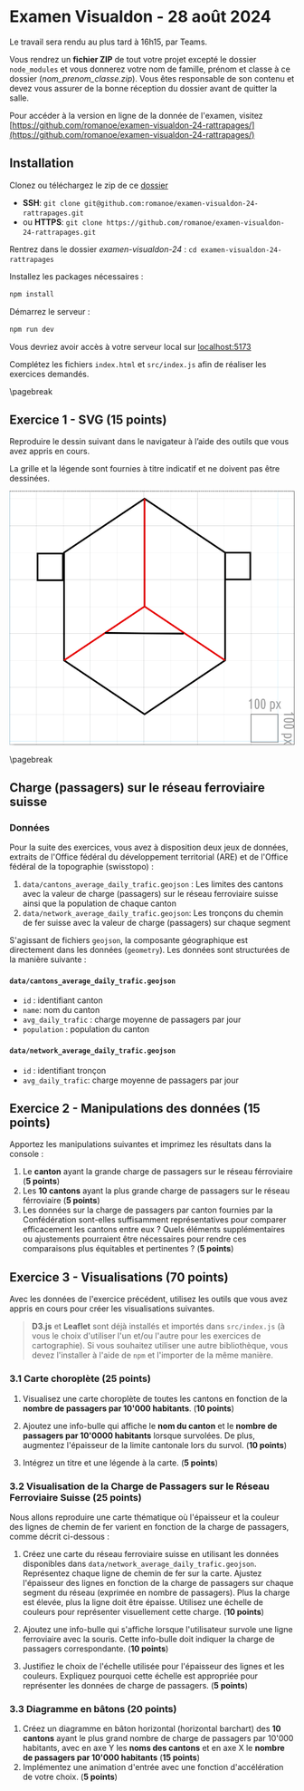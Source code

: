# Examen Visualdon - 28 août 2024

Le travail sera rendu au plus tard à 16h15, par Teams.

Vous rendrez un **fichier ZIP** de tout votre projet excepté le dossier `node_modules` et vous donnerez votre nom de famille, prénom et classe à ce dossier (_nom_prenom_classe.zip_). Vous êtes responsable de son contenu et devez vous assurer de la bonne réception du dossier avant de quitter la salle.

Pour accéder à la version en ligne de la donnée de l'examen, visitez [https://github.com/romanoe/examen-visualdon-24-rattrapages/](https://github.com/romanoe/examen-visualdon-24-rattrapages/)

## Installation

Clonez ou téléchargez le zip de ce [dossier](<[https://github.com/romanoe/examen-visualdon-24-rattrapages/](https://github.com/romanoe/examen-visualdon-24-rattrapages/archive/refs/heads/main.zip)>)

-   **SSH**: `git clone git@github.com:romanoe/examen-visualdon-24-rattrapages.git`
-   ou **HTTPS**: `git clone https://github.com/romanoe/examen-visualdon-24-rattrapages.git`

Rentrez dans le dossier _examen-visualdon-24_ : `cd examen-visualdon-24-rattrapages`

Installez les packages nécessaires :

```bash
npm install
```

Démarrez le serveur :

```bash
npm run dev
```

Vous devriez avoir accès à votre serveur local sur [localhost:5173](http:localhost:5173)

Complétez les fichiers `index.html` et `src/index.js` afin de réaliser les exercices demandés.

\pagebreak

## Exercice 1 - SVG (15 points)

Reproduire le dessin suivant dans le navigateur à l’aide des outils que vous avez appris en cours.

La grille et la légende sont fournies à titre indicatif et ne doivent pas être dessinées.

![dessin](assets/img/image.png)

\pagebreak

## Charge (passagers) sur le réseau ferroviaire suisse

### Données

Pour la suite des exercices, vous avez à disposition deux jeux de données, extraits de l'Office fédéral du développement territorial (ARE) et de l'Office fédéral de la topographie (swisstopo) :

1.  `data/cantons_average_daily_trafic.geojson` : Les limites des cantons avec la valeur de charge (passagers) sur le réseau ferroviaire suisse ainsi que la population de chaque canton
2.  `data/network_average_daily_trafic.geojson`: Les tronçons du chemin de fer suisse avec la valeur de charge (passagers) sur chaque segment

S'agissant de fichiers `geojson`, la composante géographique est directement dans les données (`geometry`). Les données sont structurées de la manière suivante :

#### `data/cantons_average_daily_trafic.geojson`

-   `id` : identifiant canton
-   `name`: nom du canton
-   `avg_daily_trafic` : charge moyenne de passagers par jour
-   `population` : population du canton

#### `data/network_average_daily_trafic.geojson`

-   `id` : identifiant tronçon
-   `avg_daily_trafic`: charge moyenne de passagers par jour

## Exercice 2 - Manipulations des données (15 points)

Apportez les manipulations suivantes et imprimez les résultats dans la console :

1. Le **canton** ayant la grande charge de passagers sur le réseau férroviaire (**5 points**)
2. Les **10 cantons** ayant la plus grande charge de passagers sur le réseau férroviaire (**5 points**)
3. Les données sur la charge de passagers par canton fournies par la Confédération sont-elles suffisamment représentatives pour comparer efficacement les cantons entre eux ? Quels éléments supplémentaires ou ajustements pourraient être nécessaires pour rendre ces comparaisons plus équitables et pertinentes ? (**5 points**)

## Exercice 3 - Visualisations (70 points)

Avec les données de l'exercice précédent, utilisez les outils que vous avez appris en cours pour créer les visualisations suivantes.

> **D3.js** et **Leaflet** sont déjà installés et importés dans `src/index.js` (à vous le choix d'utiliser l'un et/ou l'autre pour les exercices de cartographie). Si vous souhaitez utiliser une autre bibliothèque, vous devez l'installer à l'aide de `npm` et l'importer de la même manière.

### 3.1 Carte choroplète (25 points)

1. Visualisez une carte choroplète de toutes les cantons en fonction de la **nombre de passagers par 10'000 habitants**. (**10 points**)

2. Ajoutez une info-bulle qui affiche le **nom du canton** et le **nombre de passagers par 10'0000 habitants** lorsque survolées. De plus, augmentez l'épaisseur de la limite cantonale lors du survol. (**10 points**)

3. Intégrez un titre et une légende à la carte. (**5 points**)

### 3.2 Visualisation de la Charge de Passagers sur le Réseau Ferroviaire Suisse (25 points)

Nous allons reproduire une carte thématique où l'épaisseur et la couleur des lignes de chemin de fer varient en fonction de la charge de passagers, comme décrit ci-dessous :

1. Créez une carte du réseau ferroviaire suisse en utilisant les données disponibles dans `data/network_average_daily_trafic.geojson`. Représentez chaque ligne de chemin de fer sur la carte.
   Ajustez l'épaisseur des lignes en fonction de la charge de passagers sur chaque segment du réseau (exprimée en nombre de passagers). Plus la charge est élevée, plus la ligne doit être épaisse.
   Utilisez une échelle de couleurs pour représenter visuellement cette charge. (**10 points**)

2. Ajoutez une info-bulle qui s'affiche lorsque l'utilisateur survole une ligne ferroviaire avec la souris. Cette info-bulle doit indiquer la charge de passagers correspondante. (**10 points**)

3. Justifiez le choix de l'échelle utilisée pour l'épaisseur des lignes et les couleurs. Expliquez pourquoi cette échelle est appropriée pour représenter les données de charge de passagers. (**5 points**)

### 3.3 Diagramme en bâtons (20 points)

1. Créez un diagramme en bâton horizontal (horizontal barchart) des **10 cantons** ayant le plus grand nombre de charge de passagers par 10'000 habitants, avec en axe Y les **noms des cantons** et en axe X le **nombre de passagers par 10'000 habitants** (**15 points**)
2. Implémentez une animation d'entrée avec une fonction d'accélération de votre choix. (**5 points**)
